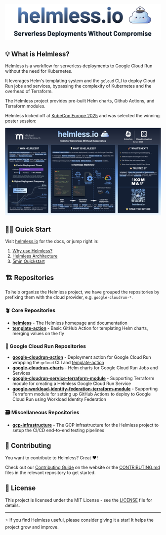<a href="https://helmless.io" target="_blank">
  <picture>
    <source media="(prefers-color-scheme: dark)" srcset=".github/helmless_title.png">
    <img alt="Helmless.io - Serverless Deployments Without Compromise" src=".github/helmless_title_light.png">
  </picture>
</a>

## 💡 What is Helmless?

Helmless is a workflow for serverless deployments to Google Cloud Run without the need for Kubernetes.

It leverages Helm's templating system and the `gcloud` CLI to deploy Cloud Run jobs and services, bypassing the complexity of Kubernetes and the overhead of Terraform.

The Helmless project provides pre-built Helm charts, Github Actions, and Terraform modules.

Helmless kicked off at [KubeCon Europe 2025](https://kccnceu2025.sched.com/event/b4c79f12ddc46cd74bd39a159cd7f08f) and was selected the winning poster session:

![Helmless Poster](docs/assets/images/poster.jpg)

## 🏃‍♂️ Quick Start

Visit [helmless.io](https://helmless.io) for the docs, or jump right in:

1. [Why use Helmless?](https://helmless.io/why-helmless)
2. [Helmless Architecture](https://helmless.io/docs/helmless/architecture/)
3. [5min Quickstart](https://helmless.io/docs/cloudrun/quickstart)

## 🏗️ Repositories

To help organize the Helmless project, we have grouped the repositories by prefixing them with the cloud provider, e.g. `google-cloudrun-*`.

### 🪴 Core Repositories

- **[helmless](https://github.com/helmless/helmless)** - The Helmless homepage and documentation
- **[template-action](https://github.com/helmless/template-action)** - Basic GitHub Action for templating Helm charts, merging values on the fly

### 🚀 Google Cloud Run Repositories

- **[google-cloudrun-action](https://github.com/helmless/google-cloudrun-action)** - Deployment action for Google Cloud Run wrapping the `gcloud` CLI and [template-action](https://github.com/helmless/template-action)
- **[google-cloudrun-charts](https://github.com/helmless/google-cloudrun-charts)** - Helm charts for Google Cloud Run Jobs and Services
- **[google-cloudrun-service-terraform-module](https://github.com/helmless/google-cloudrun-service-terraform-module)** - Supporting Terraform module for creating a Helmless Google Cloud Run Service
- **[google-workload-identity-federation-terraform-module](https://github.com/helmless/google-workload-identity-federation-terraform-module)** - Supporting Terraform module for setting up GitHub Actions to deploy to Google Cloud Run using Workload Identity Federation

### 🗃️ Miscellaneous Repositories

- **[gcp-infrastructure](https://github.com/helmless/gcp-infrastructure)** - The GCP infrastructure for the Helmless project to setup the CI/CD end-to-end testing pipelines

## 🤝 Contributing

You want to contribute to Helmless? Great ❤️!

Check out our [Contributing Guide](https://helmless.io/contributing) on the website or the [CONTRIBUTING.md](CONTRIBUTING.md) files in the relevant repository to get started.

## 📝 License

This project is licensed under the MIT License - see the [LICENSE](LICENSE) file for details.

---

⭐ If you find Helmless useful, please consider giving it a star! It helps the project grow and improve.
